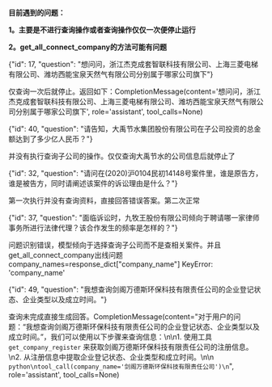 **目前遇到的问题：**

**1。主要是不进行查询操作或者查询操作仅仅一次便停止运行**

**2。get_all_connect_company的方法可能有问题**






{"id": 17, "question": "想问问，浙江杰克成套智联科技有限公司、上海三菱电梯有限公司、潍坊西能宝泉天然气有限公司分别属于哪家公司旗下"}

仅查询一次后就停止。返回如下：CompletionMessage(content='想问问，浙江杰克成套智联科技有限公司、上海三菱电梯有限公司、潍坊西能宝泉天然气有限公司分别属于哪家公司旗下', role='assistant', tool_calls=None)


{"id": 40, "question": "请告知，大禹节水集团股份有限公司在子公司投资的总金额达到了多少亿人民币？"}

并没有执行查询子公司的操作。仅仅查询大禹节水的公司信息后就停止了


{"id": 32, "question": "请问在(2020)沪0104民初14148号案件里，谁是原告方，谁是被告方，同时请阐述该案件的诉讼理由是什么？"}

第一次执行并没有查询资料，直接回答错误答案。第二次正常


{"id": 37, "question": "面临诉讼时，九牧王股份有限公司倾向于聘请哪一家律师事务所进行法律代理？该合作发生的频率是怎样的？"}

问题识别错误，模型倾向于选择查询子公司而不是查相关案件。并且get_all_connect_company出线问题
    company_names=response_dict["company_name"]
KeyError: 'company_name'


{"id": 49, "question": "我想查询剑阁万德斯环保科技有限责任公司的企业登记状态、企业类型以及成立时间。"}

查询未完成直接生成回答。CompletionMessage(content="对于用户的问题：“我想查询剑阁万德斯环保科技有限责任公司的企业登记状态、企业类型以及成立时间。”，我们可以使用以下步骤来查询信息：\n\n1. 使用工具 `get_company_register` 来获取剑阁万德斯环保科技有限责任公司的注册信息。\n2. 从注册信息中提取企业登记状态、企业类型和成立时间。\n\n ``python\ntool_call(company_name='剑阁万德斯环保科技有限责任公司')\n``", role='assistant', tool_calls=None)
